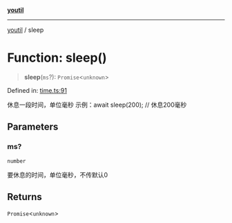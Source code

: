 [**youtil**](../README.md)

***

[youtil](../globals.md) / sleep

# Function: sleep()

> **sleep**(`ms`?): `Promise`\<`unknown`\>

Defined in: [time.ts:91](https://github.com/sxei/youtil/blob/e9d9c25d07efbfa634f42eb667207471f12fbd7c/src/time.ts#L91)

休息一段时间，单位毫秒
示例：await sleep(200); // 休息200毫秒

## Parameters

### ms?

`number`

要休息的时间，单位毫秒，不传默认0

## Returns

`Promise`\<`unknown`\>
